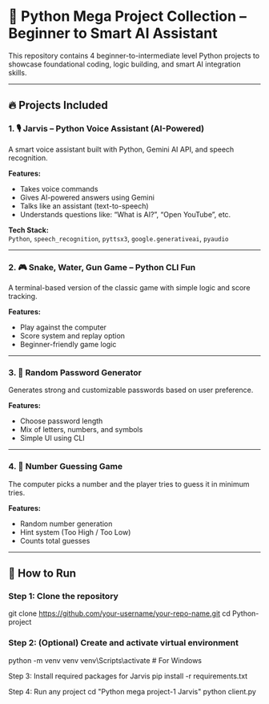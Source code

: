 # 🧠 Python Mega Project Collection – Beginner to Smart AI Assistant

This repository contains 4 beginner-to-intermediate level Python projects to showcase foundational coding, logic building, and smart AI integration skills.

---

## 🔥 Projects Included

### 1. 🎙️ Jarvis – Python Voice Assistant (AI-Powered)
A smart voice assistant built with Python, Gemini AI API, and speech recognition.

**Features:**
- Takes voice commands
- Gives AI-powered answers using Gemini
- Talks like an assistant (text-to-speech)
- Understands questions like: “What is AI?”, “Open YouTube”, etc.

**Tech Stack:**  
`Python`, `speech_recognition`, `pyttsx3`, `google.generativeai`, `pyaudio`

---

### 2. 🎮 Snake, Water, Gun Game – Python CLI Fun
A terminal-based version of the classic game with simple logic and score tracking.

**Features:**
- Play against the computer
- Score system and replay option
- Beginner-friendly game logic

---

### 3. 🔐 Random Password Generator
Generates strong and customizable passwords based on user preference.

**Features:**
- Choose password length
- Mix of letters, numbers, and symbols
- Simple UI using CLI

---

### 4. 🎯 Number Guessing Game
The computer picks a number and the player tries to guess it in minimum tries.

**Features:**
- Random number generation
- Hint system (Too High / Too Low)
- Counts total guesses

---

## 🚀 How to Run

### Step 1: Clone the repository  
git clone https://github.com/your-username/your-repo-name.git
cd Python-project

### Step 2: (Optional) Create and activate virtual environment
python -m venv venv
venv\Scripts\activate   # For Windows

Step 3: Install required packages for Jarvis
pip install -r requirements.txt

Step 4: Run any project
cd "Python mega project-1 Jarvis"
python client.py
